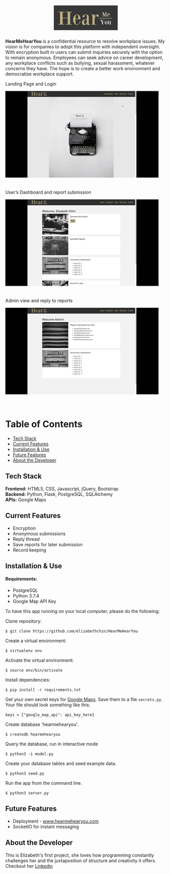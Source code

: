 # <div align="center"><img src="/static/img/readme.png" title="HearMeHearYou" alt="Hear Me Hear You Logo"></div>

**HearMeHearYou** is a confidential resource to resolve workplace issues. My vision is for companies to adopt this platform with independent oversight. With encryption built in users can submit inquiries securely with the option to remain anonymous. Employees can seek advice on career development, any workplace conflicts such as bullying, sexual harassment, whatever concerns they have. The hope is to create a better work environment and democratize workplace support.

Landing Page and Login
  
![Landing Page and Login](/static/img/login.gif)
<br/><br/><br/>
User’s Dashboard and report submission
  
![User’s Dashboard and report submission](/static/img/userpage.gif)
<br/><br/><br/>
Admin view and reply to reports
  
![Admin view and reply to reports](/static/img/admin.gif)
<br/><br/><br/>

# Table of Contents

- [Tech Stack](#techstack)
- [Current Features](#current-features)
- [Installation & Use](#installation)
- [Future Features](#future-features)
- [About the Developer](#developer)

## <a name="techstack"></a>Tech Stack

**Frontend:** HTML5, CSS, Javascript, jQuery, Bootstrap <br/>
**Backend:** Python, Flask, PostgreSQL, SQLAlchemy<br/>
**APIs:** Google Maps <br/>

## <a name="current-features"></a>Current Features

- Encryption
- Anonymous submissions
- Reply thread
- Save reports for later submission
- Record keeping

## <a name="installation"></a>Installation & Use

#### Requirements:

- PostgreSQL
- Python 3.7.4
- Google Map API Key

To have this app running on your local computer, please do the following:

Clone repository:

```
$ git clone https://github.com/elizabethchin/HearMeHearYou
```

Create a virtual environment:

```
$ virtualenv env
```

Activate the virtual environment:

```
$ source env/bin/activate
```

Install dependencies:

```
$ pip install -r requirements.txt
```

Get your own secret keys for [Google Maps](https://developers.google.com/maps/documentation/javascript/get-api-key). Save them to a file `secrets.py`. Your file should look something like this:

```
keys = {"google_map_api": api_key_here}
```

Create database 'hearmehearyou'.

```
$ createdb hearmehearyou
```

Query the database, run in interactive mode

```
$ python3 -i model.py
```

Create your database tables and seed example data.

```
$ python3 seed.py
```

Run the app from the command line.

```
$ python3 server.py
```

## <a name="future-features"></a>Future Features

- Deployment - <a href="www.hearmehearyou.com"> www.hearmehearyou.com
- SocketIO for instant messaging

## <a name="developer"></a>About the Developer

This is Elizabeth's first project, she loves how programming constantly challenges her and the juxtaposition of structure and creativity it offers. Checkout her <a href="https://www.linkedin.com/in/elizabethtchin/">Linkedin</a>
